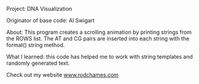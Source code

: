 Project: DNA Visualization

Originator of base code: Al Swigart

About: This program creates a scrolling animation by printing strings from the ROWS list. The AT and CG pairs are inserted into each string with the format() string method.

What I learned: this code has helped me to work with string templates and randomly generated text.

Check out my website www.rodchames.com

